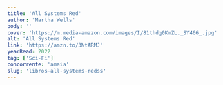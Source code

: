 ```yaml
---
title: 'All Systems Red'
author: 'Martha Wells'
body: ''
cover: 'https://m.media-amazon.com/images/I/81thdg0KmZL._SY466_.jpg'
alt: 'All Systems Red'
link: 'https://amzn.to/3NtARMJ'
yearRead: 2022
tag: ['Sci-Fi']
concorrente: 'amaia'
slug: 'libros-all-systems-redss'
---
```


